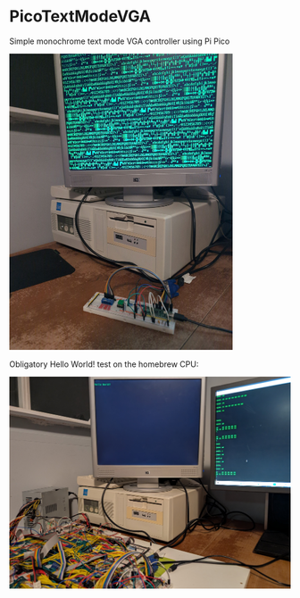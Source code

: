 # PicoTextModeVGA
 Simple monochrome text mode VGA controller using Pi Pico 

<img src="test_8x16_characters.jpg" width="400" alt="Test Image">



Obligatory Hello World! test on the homebrew CPU: 

<img src="hello_world.jpg" width="1000" alt="Homebrew CPU Test">
